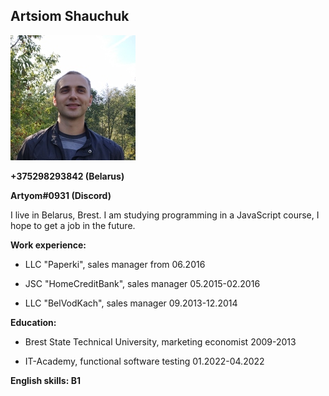 ## Artsiom Shauchuk

![me](./assets/Me.jpg)

**+375298293842 (Belarus)**

**Artyom#0931 (Discord)**

I live in Belarus, Brest. I am studying programming in a JavaScript course, I hope to get a job in the future.

**Work experience:**

- LLC "Paperki", sales manager from 06.2016

- JSC "HomeCreditBank", sales manager 05.2015-02.2016

- LLC "BelVodKach", sales manager 09.2013-12.2014

**Education:**

- Brest State Technical University, marketing economist 2009-2013

- IT-Academy, functional software testing 01.2022-04.2022

**English skills: B1**